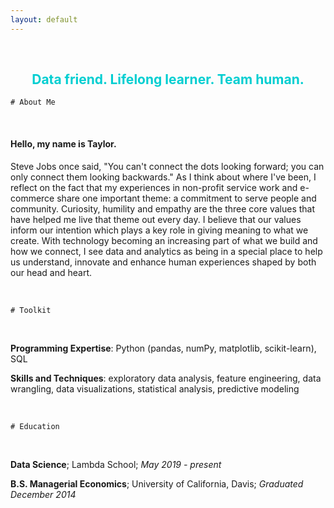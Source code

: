 ```yaml
---
layout: default
---
```

<br>

<h2 style='text-align:center;color:DarkTurquoise'>Data friend. Lifelong learner. Team human.</h2>

```
# About Me
```

<br>

#### Hello, my name is Taylor.

Steve Jobs once said, "You can't connect the dots looking forward; you can only connect them looking backwards." As I think about where I've been, I reflect on the fact that my experiences in non-profit service work and e-commerce share one important theme: a commitment to serve people and community. Curiosity, humility and empathy are the three core values that have helped me live that theme out every day. I believe that our values inform our intention which plays a key role in giving meaning to what we create. With technology becoming an increasing part of what we build and how we connect, I see data and analytics as being in a special place to help us understand, innovate and enhance human experiences shaped by both our head and heart.

<br>

```
# Toolkit
```

<br>

**Programming Expertise**: Python (pandas, numPy, matplotlib, scikit-learn), SQL

**Skills and Techniques**: exploratory data analysis, feature engineering, data wrangling, data visualizations, statistical analysis, predictive modeling

<br>

```
# Education
```

<br>

**Data Science**; Lambda School; _May 2019 - present_

**B.S. Managerial Economics**; University of California, Davis; _Graduated December 2014_
